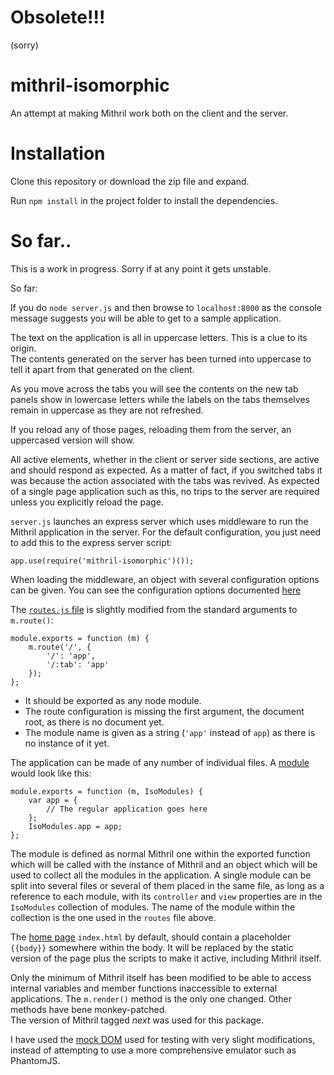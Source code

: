 # Obsolete!!!

(sorry)

mithril-isomorphic
==================

An attempt at making Mithril work both on the client and the server.

Installation
============

Clone this repository or download the zip file and expand.

Run `npm install` in the project folder to install the dependencies.

So far..
========

This is a work in progress.  Sorry if at any point it gets unstable.

So far:

If you do `node server.js` and then browse to `localhost:8000` as the console message suggests
you will be able to get to a sample application.  

The text on the application is all in uppercase letters.  This is a clue to its origin.  
The contents generated on the server has been turned into uppercase to tell it apart
from that generated on the client.

As you move across the tabs you will see the contents on the new tab panels show in lowercase letters 
while the labels on the tabs themselves remain in uppercase as they are not refreshed.

If you reload any of those pages, reloading them from the server, an uppercased version will show.

All active elements, whether in the client or server side sections, are active and should respond as expected.
As a matter of fact, if you switched tabs it was because the action associated with the tabs 
was revived.  As expected of a single page application such as this, no trips to the server are required
unless you explicitly reload the page.

`server.js` launches an express server which uses middleware to run the Mithril application in the server.
For the default configuration, you just need to add this to the express server script:

	app.use(require('mithril-isomorphic')());
	
When loading the middleware, an object with several configuration options can be given.	
You can see the configuration options documented [here](https://github.com/Satyam/mithril-isomorphic/blob/master/node_modules/mithril-isomorphic/isomithril.js#L125)

The [`routes.js` file](https://github.com/Satyam/mithril-isomorphic/blob/master/app/routes.js)
is slightly modified from the standard arguments to `m.route()`:

	module.exports = function (m) {
		m.route('/', {
			'/': 'app',
			'/:tab': 'app'
		});
	};

* It should be exported as any node module.  
* The route configuration is missing the first argument, the document root, as there is no document yet.
* The module name is given as a string (`'app'` instead of `app`) as there is no instance of it yet.

The application can be made of any number of individual files. 
A [module](https://github.com/Satyam/mithril-isomorphic/blob/master/app/app.js) would look like this:

	module.exports = function (m, IsoModules) {
		var app = {
			// The regular application goes here
		};
		IsoModules.app = app;
	};

The module is defined as normal Mithril one within the exported function which will be called with the instance of Mithril
and an object which will be used to collect all the modules in the application.
A single module can be split into several files or several of them placed in the same file, as long as a
reference to each module, with its `controller` and `view` properties are in the `IsoModules` collection of modules.
The name of the module within the collection is the one used in the `routes` file above.

The [home page](https://github.com/Satyam/mithril-isomorphic/blob/master/client/index.html)
`index.html` by default, should contain a placeholder `{{body}}` somewhere within the body.
It will be replaced by the static version of the page plus the  scripts to make it active, including Mithril itself.

Only the minimum of Mithril itself has been modified to be able to access internal variables and member
functions inaccessible to external applications.  The `m.render()` method is the only one changed.
Other methods have bene monkey-patched.   
The version of Mithril tagged *next* was used for this package.

I have used the [mock DOM](https://github.com/lhorie/mithril.js/blob/master/tests/mock.js) 
used for testing with very slight modifications, instead of attempting to use a more
comprehensive emulator such as PhantomJS.

